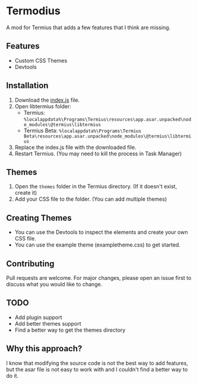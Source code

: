 # Termodius
A mod for Termius that adds a few features that I think are missing.

## Features
- Custom CSS Themes
- Devtools

## Installation
1. Download the [index.js](https://github.com/t0int1337/Termodius/blob/main/index.js) file.
2. Open libtermius folder:
   - Termius: `%localappdata%\Programs\Termius\resources\app.asar.unpacked\node_modules\@termius\libtermius`
   - Termius Beta: `%localappdata%\Programs\Termius Beta\resources\app.asar.unpacked\node_modules\@termius\libtermius`
3. Replace the index.js file with the downloaded file.
4. Restart Termius. (You may need to kill the process in Task Manager)

## Themes
1. Open the `themes` folder in the Termius directory. (If it doesn't exist, create it)
2. Add your CSS file to the folder. (You can add multiple themes)

## Creating Themes
- You can use the Devtools to inspect the elements and create your own CSS file.
- You can use the example theme (exampletheme.css) to get started.

## Contributing
Pull requests are welcome. For major changes, please open an issue first to discuss what you would like to change.

## TODO
- Add plugin support
- Add better themes support
- Find a better way to get the themes directory

## Why this approach?
I know that modifying the source code is not the best way to add features, but the asar file is not easy to work with and I couldn't find a better way to do it.